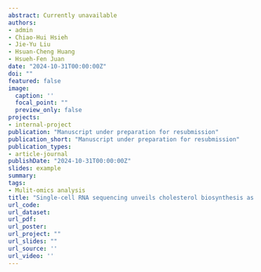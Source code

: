 ```yaml
---
abstract: Currently unavailable
authors:
- admin
- Chiao-Hui Hsieh
- Jie-Yu Liu
- Hsuan-Cheng Huang
- Hsueh-Fen Juan
date: "2024-10-31T00:00:00Z"
doi: ""
featured: false
image:
  caption: ''
  focal_point: ""
  preview_only: false
projects:
- internal-project
publication: "Manuscript under preparation for resubmission"
publication_short: "Manuscript under preparation for resubmission"
publication_types:
- article-journal
publishDate: "2024-10-31T00:00:00Z"
slides: example
summary: 
tags:
- Mulit-omics analysis
title: "Single-cell RNA sequencing unveils cholesterol biosynthesis as a therapeutic target in malignant breast cancer: a combinatorial treatment approach"
url_code: 
url_dataset:
url_pdf: 
url_poster: 
url_project: ""
url_slides: ""
url_source: ''
url_video: ''
---
```


